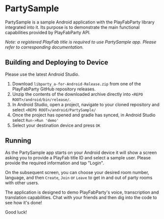 # PartySample

PartySample is a sample Android application with the PlayFabParty library integrated into it. Its purpose is to demonstrate the main functional capabilities provided by PlayFabParty API.

_Note: a registered PlayFab title is required to use PartySample app. Please refer to corresponding documentation._

## Building and Deploying to Device
Please use the latest Android Studio.

1. Download `libparty_a-for-Android-Release.zip` from one of the PlayFabParty GitHub repository releases.
2. Unzip the contents of the downloaded archive directly into `<REPO ROOT>/android/bin/release/`.
3. In Android Studio, open a project, navigate to your cloned repository and select `<REPO ROOT>/android/PartySample/`
4. Once the project has opened and gradle has synced, in Android Studio select `Run->Run 'demo'`
5. Select your destination device and press `OK`

## Running
As the PartySample app starts on your Android device it will show a screen asking you to provide a PlayFab title ID and select a sample user. Please provide the required information and tap "Login". 

On the subsequent screen, you can choose your desired room number, language, and then `Create`, `Join` or `Leave` to get in and out of party rooms with other users.

The application is designed to demo PlayFabParty's voice, transcription and translation capabilities.  Chat with your friends and then dig into the code to see how it's done!

Good luck!